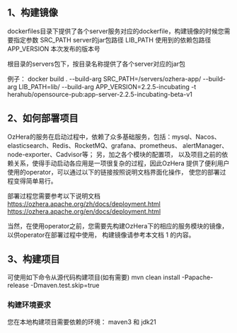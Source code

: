<!--

    Licensed to the Apache Software Foundation (ASF) under one
    or more contributor license agreements.  See the NOTICE file
    distributed with this work for additional information
    regarding copyright ownership.  The ASF licenses this file
    to you under the Apache License, Version 2.0 (the
    "License"); you may not use this file except in compliance
    with the License.  You may obtain a copy of the License at

    http://www.apache.org/licenses/LICENSE-2.0

    Unless required by applicable law or agreed to in writing,
    software distributed under the License is distributed on an
    "AS IS" BASIS, WITHOUT WARRANTIES OR CONDITIONS OF ANY
    KIND, either express or implied.  See the License for the
    specific language governing permissions and limitations
    under the License.

-->

## 1、构建镜像
dockerfiles目录下提供了各个server服务对应的dockerfile，构建镜像的时候您需要指定参数
SRC_PATH    server的jar包路径
LIB_PATH    使用到的依赖包路径
APP_VERSION 本次发布的版本号

根目录的servers包下，按目录名称提供了各个server对应的jar包

例子：
docker build  . --build-arg SRC_PATH=/servers/ozhera-app/ --build-arg LIB_PATH=lib/  --build-arg APP_VERSION=2.2.5-incubating -t  herahub/opensource-pub:app-server-2.2.5-incubating-beta-v1

## 2、如何部署项目

OzHera的服务在启动过程中，依赖了众多基础服务，包括：mysql、Nacos、 
elasticsearch、Redis、RocketMQ、grafana、prometheus、
alertManager、node-exporter、Cadvisor等；
另，加之各个模块的配置项， 以及项目之前的依赖关系，使得手动启动各应用是一项很复杂的过程，因此OzHera
提供了便利用户使用的operator，可以通过以下的链接按照说明文档界面化操作， 使您的部署过程变得简单易行。

部署过程您需要参考以下说明文档
https://ozhera.apache.org/zh/docs/deployment.html
https://ozhera.apache.org/en/docs/deployment.html

当然，在使用operator之前，您需要先构建OzHera下的相应的服务模块的镜像， 以供operator在部署过程中使用，
构建镜像请参考本文档 1 的内容。

## 3、构建项目
可使用如下命令从源代码构建项目(如有需要)
mvn clean install -Papache-release -Dmaven.test.skip=true

### 构建环境要求
您在本地构建项目需要依赖的环境：
maven3 和 jdk21